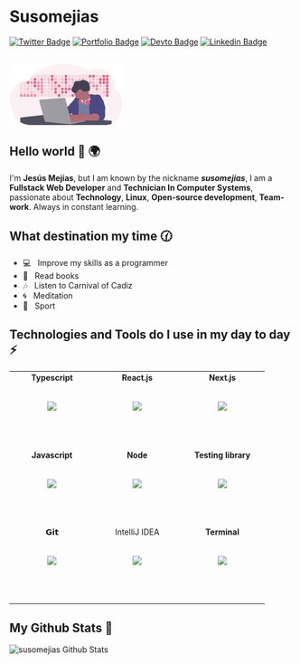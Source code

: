 # Susomejias

[![Twitter Badge](https://img.shields.io/badge/-@susomejias-1ca0f1?style=flat-square&labelColor=1ca0f1&logo=twitter&logoColor=white&link=https://twitter.com/susomejias)](https://twitter.com/susomejias)
[![Portfolio Badge](https://img.shields.io/badge/susomejias-D266B3?style=flat-square&labelColor=D266B3&logo=Firefox&logoColor=white&link=https://susomejias.es)](https://susomejias.es)
[![Devto Badge](https://img.shields.io/badge/susomejias-black?style=flat-square&logo=dev.to&logoColor=white&link=https://dev.to/susomejias)](https://dev.to/susomejias)
[![Linkedin Badge](https://img.shields.io/badge/jesúsmejiasleiva-blue?style=flat-square&logo=Linkedin&logoColor=white&link=https://www.linkedin.com/in/jesus-mejias-leiva/)](https://www.linkedin.com/in/jesus-mejias-leiva/)

<br/>
<img src='https://raw.githubusercontent.com/susomejias/susomejias/10b92bd5ffa0233dc5c84d6dd4b2630571fcaea3/images/undraw_developer_activity_bv83.svg' width='200'/>

## Hello world 👋 🌍

I'm **Jesús Mejías**, but I am known by the nickname **_susomejias_**, I am a **Fullstack Web Developer** and **Technician In Computer Systems**, passionate about **Technology**, **Linux**, **Open-source development**, **Team-work**. Always in constant learning.

## What destination my time 🕜

- 💻 &nbsp; Improve my skills as a programmer
- 📕 &nbsp; Read books
- 🎶 &nbsp; Listen to Carnival of Cadiz
- 🌀 &nbsp; Meditation
- 🏃 &nbsp; Sport

## Technologies and Tools do I use in my day to day ⚡

<table>
  <tbody>
    <tr valign="top">
      <td width="25%" align="center" style="padding-bottom:3rem">
          <span><b>Typescript</b></span><br/><br/><br/>
        <img height="64px" src="https://cdn.svgporn.com/logos/typescript-icon.svg">
        <br/><br/>
      </td>
      <td width="25%" align="center" style="padding-bottom:3rem">
          <span><b>React.js</b></span><br/><br/><br/>
        <img height="64px" src="https://cdn.svgporn.com/logos/react.svg">
        <br/><br/>
      </td>
      <td width="25%" align="center" style="padding-bottom:3rem">
          <span><b>Next.js</b></span><br/><br/><br/>
         <img height="64px" src="https://cdn.svgporn.com/logos/nextjs.svg">
         <br/><br/>
      </td>
      </tr>
      <tr valign="top">
      <td width="25%" align="center" style="padding-bottom:3rem">
        <span><b>Javascript</b></span><br/><br/><br/>
        <img height="64px" src="https://cdn.svgporn.com/logos/javascript.svg">
        <br/><br/>
      </td>
        <td width="25%" align="center" style="padding-bottom:3rem">
            <span><b>Node</b></span><br/><br/><br/>
        <img height="64px" src="https://cdn.svgporn.com/logos/nodejs-icon.svg">
        <br/><br/>
      </td>
      <td width="25%" align="center" style="padding-bottom:3rem">
          <span><b>Testing library</b></span><br/><br/><br/>
         <img height="64px" src="https://cdn.svgporn.com/logos/testing-library.svg">
         <br/><br/>
      </td>
    </tr>
    <tr valign="top">
      <td width="25%" align="center" style="padding-bottom:3rem">
        <span>𝗚𝗶𝘁</span><br/><br/><br/>
        <img height="64px" src="https://cdn.svgporn.com/logos/git-icon.svg">
        <br/><br/>
      </td>
      <td width="25%" align="center" style="padding-bottom:3rem">
        <span>IntelliJ IDEA</span><br/><br/><br/>
        <img height="64px" src="https://cdn.svgporn.com/logos/intellij-idea.svg">
        <br/><br/>
      </td>
      <td width="25%" align="center" style="padding-bottom:3rem">
          <span><b>Terminal</b></span><br/><br/><br/>
        <img height="64px" src="https://cdn.svgporn.com/logos/terminal.svg">
        <br/><br/>
      </td>
    </tr>
  </tbody>
</table>

## My Github Stats 🎉

![susomejias Github Stats](https://github-readme-stats.vercel.app/api?username=susomejias&show_icons=true&hide_border=true&hide=["issues"]&theme=dracula&icon_color=F86E96&bg_color=FFF&text_color=455a64&hide_title=true&line_height=40)
